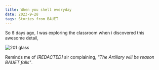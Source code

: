 ```yaml
---
title: When you shell everyday
date: 2023-9-28
tags: Stories from BAUET
---
```



So 6 days ago, I was exploring the classroom when i discovered this awesome detail,

![201 glass](./201.avif)


Reminds me of *\[REDACTED\]* sir  complaining, *"The Artiliary will be reason BAUET falls"*.